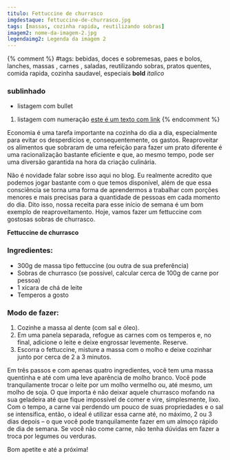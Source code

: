 ```yaml
---
titulo: Fettuccine de churrasco
imgdestaque: fettuccine-de-churrasco.jpg
tags: [massas, cozinha rapida, reutilizando sobras]
imagem2: nome-da-imagem-2.jpg
legendaimg2: Legenda da imagem 2
---
```

{% comment %}
#tags: bebidas, doces e sobremesas, paes e bolos, lanches, massas , carnes , saladas, reutilizando sobras, pratos quentes, comida rapida, cozinha saudavel, especiais
**bold**
*italico*
### sublinhado
* listagem com bullet
1. listagem com numeração
[este é um texto com link](https://www.enderecodolink.com)
{% endcomment %}

Economia é uma tarefa importante na cozinha do dia a dia, especialmente para evitar os desperdícios e, consequentemente, os gastos. Reaproveitar os alimentos que sobraram de uma refeição para fazer um prato diferente é uma racionalização bastante eficiente e que, ao mesmo tempo, pode ser uma diversão garantida na hora da criação culinária.

Não é novidade falar sobre isso aqui no blog. Eu realmente acredito que podemos jogar bastante com o que temos disponível, além de que essa consciência se torna uma forma de aprendermos a trabalhar com porções menores e mais precisas para a quantidade de pessoas em cada momento do dia. Dito isso, nossa receita para esse início de semana é um bom exemplo de reaproveitamento. Hoje, vamos fazer um fettuccine com gostosas sobras de churrasco.

**Fettuccine de churrasco**

### Ingredientes:

* 300g de massa tipo fettuccine (ou outra de sua preferência)
* Sobras de churrasco (se possível, calcular cerca de 100g de carne por pessoa)
* 1 xícara de chá de leite
* Temperos a gosto

### Modo de fazer:

1. Cozinhe a massa al dente (com sal e óleo).
2. Em uma panela separada, refogue as carnes com os temperos e, no final, adicione o leite e deixe engrossar levemente. Reserve.
3. Escorra o fettuccine, misture a massa com o molho e deixe cozinhar junto por cerca de 2 a 3 minutos.

Em três passos e com apenas quatro ingredientes, você tem uma massa quentinha e até com uma leve aparência de molho branco. Você pode tranquilamente trocar o leite por um molho vermelho ou, até mesmo, um molho de soja. O que importa é não deixar aquele churrasco mofando na sua geladeira até que fique impossível de comer e vire, simplesmente, lixo. Com o tempo, a carne vai perdendo um pouco de suas propriedades e o sal se intensifica, então, o ideal é utilizar essa carne até, no máximo, 2 ou 3 dias depois – o que você pode tranquilamente fazer em um almoço rápido de dia de semana. Se você não come carne, não tenha dúvidas em fazer a troca por legumes ou verduras. 

Bom apetite e até a próxima!
